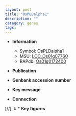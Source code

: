 ```yaml
---
layout: post
title: "OsPLDalpha1"
description: ""
category: genes
tags: 
---
```


* **Information**  
    + Symbol: OsPLDalpha1  
    + MSU: [LOC_Os01g07760](http://rice.uga.edu/cgi-bin/ORF_infopage.cgi?orf=LOC_Os01g07760)  
    + RAPdb: [Os01g0172400](http://rapdb.dna.affrc.go.jp/viewer/gbrowse_details/irgsp1?name=Os01g0172400)  

* **Publication**  

* **Genbank accession number**  

* **Key message**  

* **Connection**  

[//]: # * **Key figures**  


